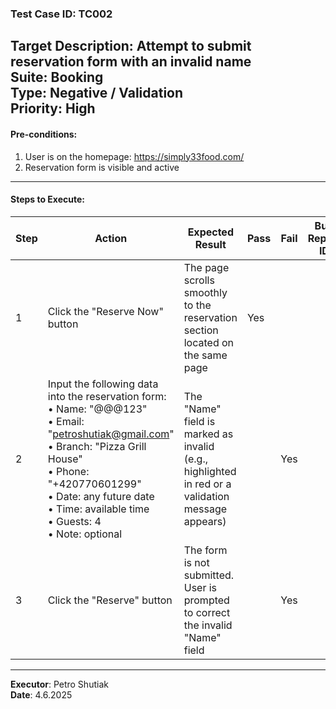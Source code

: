 ### Test Case ID: TC002  
**Target Description**: Attempt to submit reservation form with an invalid name  
**Suite**: Booking  
**Type**: Negative / Validation  
**Priority**: High  
---

#### Pre-conditions:
1. User is on the homepage: https://simply33food.com/  
2. Reservation form is visible and active  

---

#### Steps to Execute:

| Step | Action | Expected Result | Pass | Fail | Bug Report ID |
|------|--------|------------------|------|------|----------------|
| 1 | Click the "Reserve Now" button | The page scrolls smoothly to the reservation section located on the same page |   Yes   |      |                |
| 2 | Input the following data into the reservation form:<br>• Name: "@@@123"<br>• Email: "petroshutiak@gmail.com"<br>• Branch: "Pizza Grill House"<br>• Phone: "+420770601299"<br>• Date: any future date<br>• Time: available time<br>• Guests: 4<br>• Note: optional | The "Name" field is marked as invalid (e.g., highlighted in red or a validation message appears) |      |   Yes   |                |
| 3 | Click the "Reserve" button | The form is not submitted. User is prompted to correct the invalid "Name" field |      |   Yes   |                |

---

**Executor**: Petro Shutiak  
**Date**: 4.6.2025  
